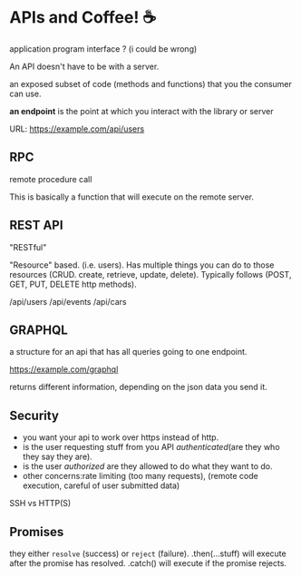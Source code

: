 # APIs and Coffee! ☕
application program interface ? (i could be wrong)

An API doesn't have to be with a server.

an exposed subset of code (methods and functions) that you the consumer can use.


**an endpoint** is the point at which you interact with the library or server

URL: https://example.com/api/users


## RPC
remote procedure call

This is basically a function that will execute on the remote server.

## REST API
"RESTful"

"Resource" based. (i.e. users). Has multiple things you can do to those resources (CRUD. create, retrieve, update, delete). Typically follows (POST, GET, PUT, DELETE http methods).

/api/users
/api/events
/api/cars

## GRAPHQL
a structure for an api that has all queries going to one endpoint.

https://example.com/graphql

returns different information, depending on the json data you send it.

## Security

* you want your api to work over https instead of http.
* is the user requesting stuff from you API _authenticated_(are they who they say they are).
* is the user _authorized_ are they allowed to do what they want to do.
* other concerns:rate limiting (too many requests), (remote code execution, careful of user submitted data)


SSH vs HTTP(S)


## Promises

they either `resolve` (success) or `reject` (failure). .then(...stuff) will execute
after the promise has resolved. .catch() will execute if the promise rejects.

